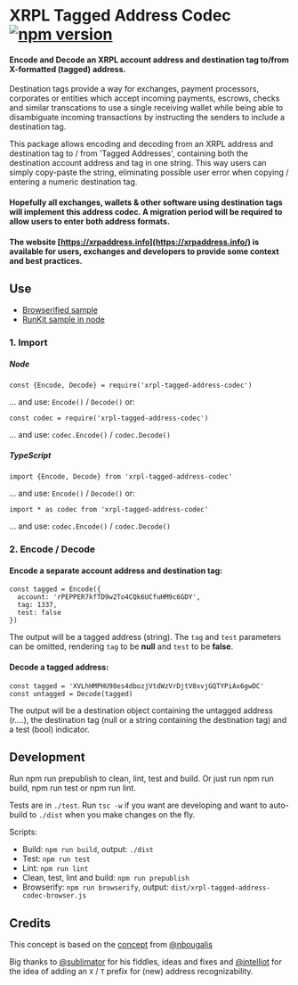 # XRPL Tagged Address Codec [![npm version](https://badge.fury.io/js/xrpl-tagged-address-codec.svg?1)](https://www.npmjs.com/xrpl-tagged-address-codec)

#### Encode and Decode an XRPL account address and destination tag to/from X-formatted (tagged) address.

Destination tags provide a way for exchanges, payment processors, corporates or entities which accept incoming payments, escrows, checks and similar transcations to use a single receiving wallet while being able to disambiguate incoming transactions by instructing the senders to include a destination tag.

This package allows encoding and decoding from an XRPL address and destination tag to / from 'Tagged Addresses', containing both the destination account address and tag in one string. This way users can simply copy-paste the string, eliminating possible user error when copying / entering a numeric destination tag.

#### Hopefully all exchanges, wallets & other software using destination tags will implement this address codec. A migration period will be required to allow users to enter both address formats.

#### The website [https://xrpaddress.info](https://xrpaddress.info/) is available for users, exchanges and developers to provide some context and best practices.

## Use

 - [Browserified sample](https://jsfiddle.net/WietseWind/05rpvbag/)
 - [RunKit sample in node](https://runkit.com/wietsewind/5cbf111b51e3ee00127b2b59)

### 1. Import

##### Node

```
const {Encode, Decode} = require('xrpl-tagged-address-codec')
```
... and use: `Encode()` / `Decode()` or:

```
const codec = require('xrpl-tagged-address-codec')
```

... and use: `codec.Encode()` / `codec.Decode()`


##### TypeScript
```
import {Encode, Decode} from 'xrpl-tagged-address-codec'
```

... and use: `Encode()` / `Decode()` or:

```
import * as codec from 'xrpl-tagged-address-codec'
```

... and use: `codec.Encode()` / `codec.Decode()`


### 2. Encode / Decode

#### Encode a separate account address and destination tag:

```
const tagged = Encode({
  account: 'rPEPPER7kfTD9w2To4CQk6UCfuHM9c6GDY',
  tag: 1337,
  test: false
})
```

The output will be a tagged address (string). The `tag` and `test` parameters can be omitted, rendering `tag` to be **null** and `test` to be **false**.


#### Decode a tagged address:

```
const tagged = 'XVLhHMPHU98es4dbozjVtdWzVrDjtV8xvjGQTYPiAx6gwDC'
const untagged = Decode(tagged)

```

The output will be a destination object containing the untagged address (r....), the destination tag (null or a string containing the destination tag) and a test (bool) indicator.

## Development

Run npm run prepublish to clean, lint, test and build. Or just run npm run build, npm run test or npm run lint.

Tests are in `./test`. Run `tsc -w` if you want are developing and want to auto-build to `./dist` when you make changes on the fly.

Scripts:

 - Build: `npm run build`, output: `./dist`
 - Test: `npm run test`
 - Lint: `npm run lint`
 - Clean, test, lint and build: `npm run prepublish`
 - Browserify: `npm run browserify`, output: `dist/xrpl-tagged-address-codec-browser.js`

## Credits

This concept is based on the [concept](https://github.com/xrp-community/standards-drafts/issues/6) from [@nbougalis](https://github.com/nbougalis)
 
Big thanks to [@sublimator](https://github.com/sublimator) for his fiddles, ideas and fixes and [@intelliot](https://github.com/intelliot) for the idea of adding an `X` / `T` prefix for (new) address recognizability. 
